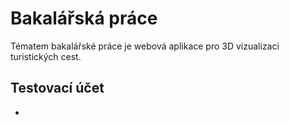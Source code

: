 # Bakalářská práce
Tématem bakalářské práce je webová aplikace pro 3D vizualizaci turistických cest.

## Testovací účet
-